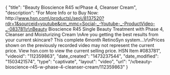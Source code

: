 {
    "title": "Beauty Bioscience R45 w\/Phase 4, Cleanser   Cream",
    "description": "For More Info or to Buy Now: http:\/\/www.hsn.com\/products\/seo\/8137520?rdr=1&sourceid=youtube&cm_mmc=Social-_-Youtube-_-ProductVideo-_-083781\r\nBeauty Bioscience R45 Single Beauty Treatment with Phase 4, Cleanser and Moisturizing Cream  \nAre you getting the best results from your current skincare? This complete 6month RetinoSyn system...\r\nPrices shown on the previously recorded video may not represent the current price.  View hsn.com to view the current selling price. HSN Item #083781",
    "videoid": "112359863",
    "date_created": "1473237544",
    "date_modified": "1503421574",
    "type": "captivate",
    "layout": "video",
    "url": "\/v\/beauty-bioscience-r45-w-phase-4-cleanser-cream\/112359863"
}